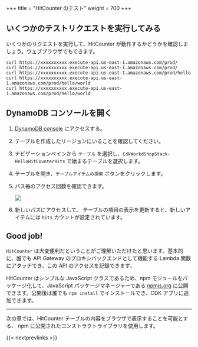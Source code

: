 +++
title = "HitCounter のテスト"
weight = 700
+++

## いくつかのテストリクエストを実行してみる

いくつかのリクエストを実行して、HitCounter が動作するかどうかを確認しましょう。ウェブブラウザでもできます。

```
curl https://xxxxxxxxxx.execute-api.us-east-1.amazonaws.com/prod/
curl https://xxxxxxxxxx.execute-api.us-east-1.amazonaws.com/prod/
curl https://xxxxxxxxxx.execute-api.us-east-1.amazonaws.com/prod/hello
curl https://xxxxxxxxxx.execute-api.us-east-1.amazonaws.com/prod/hello/world
curl https://xxxxxxxxxx.execute-api.us-east-1.amazonaws.com/prod/hello/world
```

## DynamoDB コンソールを開く

1. [DynamoDB console](https://console.aws.amazon.com/dynamodb/home) にアクセスする。
2. テーブルを作成したリージョンにいることを確認してください。
3. ナビゲーションペインから `テーブル` を選択し、`CdkWorkdShopStack-HelloHitCounterHits` で始まるテーブルを選択します。
4. テーブルを開き、`テーブルアイテムの探索` ボタンをクリックします。
5. パス毎のアクセス回数を確認できます。

    ![](./dynamo1.png)

6. 新しいパスにアクセスして、 テーブルの項目の表示を更新すると、新しいアイテムには `hits` カウントが設定されています。

## Good job!

`HitCounter` は大変便利だということがご理解いただけたと思います。基本的に、誰でも API Gateway
のプロキシバックエンドとして機能する Lambda 関数にアタッチでき、この API のアクセスを記録できます。

HitCounter はシンプルな JavaScript クラスであるため、npm モジュールをパッケージ化して、JavaScript パッケージマネージャーである [npmjs.org](http://npmjs.org/) に公開できます。公開後は誰でも `npm install` でインストールでき、CDK アプリに追加できます。

-----

次の章では、HitCounter テーブルの内容をブラウザで表示することを可能とする、 npm に公開されたコンストラクトライブラリを使用します。

{{< nextprevlinks >}}